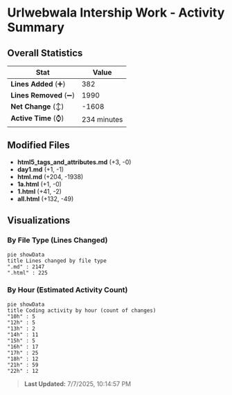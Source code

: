 # Urlwebwala Intership Work - Activity Summary 

## Overall Statistics

| Stat                   | Value                                                             |
| ---------------------- | ----------------------------------------------------------------- |
| **Lines Added** (➕)   | 382                                          |
| **Lines Removed** (➖) | 1990                                        |
| **Net Change** (↕)    | -1608                |
| **Active Time** (⌚)   | 234 minutes |


## Modified Files
- **html5_tags_and_attributes.md** (+3, -0)
- **day1.md** (+1, -1)
- **html.md** (+204, -1938)
- **1a.html** (+1, -0)
- **1.html** (+41, -2)
- **all.html** (+132, -49)

## Visualizations

### By File Type (Lines Changed)

```mermaid
pie showData
title Lines changed by file type
".md" : 2147
".html" : 225
```

### By Hour (Estimated Activity Count)

```mermaid
pie showData
title Coding activity by hour (count of changes)
"10h" : 5
"12h" : 5
"13h" : 2
"14h" : 11
"15h" : 5
"16h" : 17
"17h" : 25
"18h" : 12
"21h" : 59
"22h" : 12
```


> **Last Updated:** 7/7/2025, 10:14:57 PM